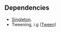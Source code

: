 ## Dependencies
* [Singleton](https://github.com/xGalactico/Singleton).
* Tweening, i.g ([Tween](https://assetstore.unity.com/packages/tools/animation/tween-55983#content))
